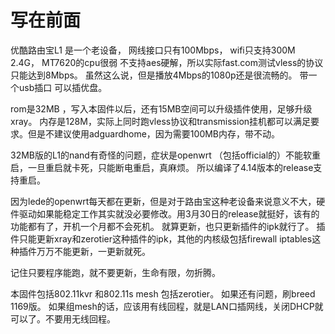 # 写在前面

优酷路由宝L1 是一个老设备， 网线接口只有100Mbps， wifi只支持300M 2.4G， MT7620的cpu很弱 不支持aes硬解，所以实际fast.com测试vless的协议只能达到8Mbps。
虽然这么说，但是播放4Mbps的1080p还是很流畅的。 带一个usb插口 可以插优盘。

rom是32MB ，写入本固件以后，还有15MB空间可以升级插件使用，足够升级xray。 内存是128M，实际上同时跑vless协议和transmission挂机都可以满足要求。但是不建议使用adguardhome，因为需要100MB内存，带不动。

32MB版的L1的nand有奇怪的问题，症状是openwrt （包括official的）不能软重启，一旦重启就卡死，只能断电重启，真麻烦。  所以编译了4.14版本的release支持重启。

因为lede的openwrt每天都在更新，但是对于路由宝这种老设备来说意义不大，硬件驱动如果能稳定工作其实就没必要修改。用3月30日的release就挺好，该有的功能都有了，开机一个月都不会死机。 就算更新，也只更新插件的ipk就行了。 插件只能更新xray和zerotier这种插件的ipk，其他的内核级包括firewall iptables这种插件万万不能更新，一更新就死。



记住只要程序能跑，就不要更新，生命有限，勿折腾。

本固件包括802.11kvr 和802.11s mesh  包括zerotier。 如果还有问题，刷breed 1169版。 
如果组mesh的话，应该用有线回程，就是LAN口插网线，关闭DHCP就可以了。不要用无线回程。
